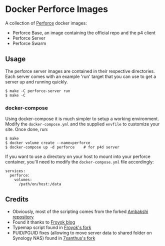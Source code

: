 # Docker Perforce Images

A collection of [Perforce](http://perforce.com) docker images:

- Perforce Base, an image containing the official repo and the p4 client
- Perforce Server
- Perforce Swarm

## Usage

The perforce server images are contained in their respective directories.
Each server comes with an example 'run' target that you can use to get
a server up and running quickly.

    $ make -C perforce-server run
    $ make -C


### docker-compose

Using docker-compose it is much simpler to setup a working environment. Modify the
`docker-compose.yml` and the supplied `envfile` to customize your site. Once done,
run:

    $ make
    $ docker volume create --name=perforce
    $ docker-compose up -d perforce    # for p4d server

If you want to use a directory on your host to mount into your perforce container,
you'll need to modify the `docker-compose.yml` file accordingly:

    services:
      perforce:
        volumes:
          /path/on/host:/data

## Credits
* Obviously, most of the scripting comes from the forked [Ambakshi repository](https://github.com/ambakshi/docker-perforce)
* Found it thanks to [Froyok blog](https://www.froyok.fr/blog/2018-09-setting-up-perforce-with-docker-for-unreal-engine-4)
* Typemap script found in [Froyok's fork](https://github.com/Froyok/froyok-perforce)
* PUID/PGUID fixes (allowing to move server data to shared folder on Synology NAS) found in [7xanthus's fork](https://github.com/7xanthus/docker-perforce)


